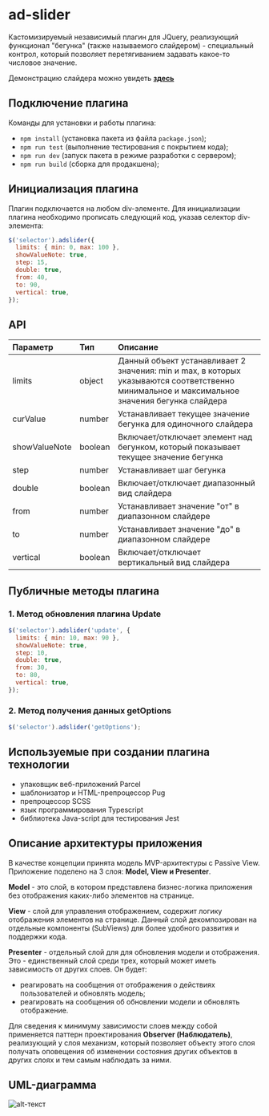 # ad-slider

Кастомизируемый независимый плагин для JQuery, реализующий функционал "бегунка" (также называемого слайдером) - специальный контрол, который позволяет перетягиванием задавать какое-то числовое значение.

Демонстрацию слайдера можно увидеть [**здесь**](https://artemdmitrenko.github.io/ad-slider/)
## Подключение плагина
Команды для установки и работы плагина:
* `npm install` (установка пакета из файла `package.json`);
* `npm run test` (выполнение тестирования с покрытием кода);
* `npm run dev` (запуск пакета в режиме разработки с сервером);
* `npm run build` (сборка для продакшена);
## Инициализация плагина
Плагин подключается на любом div-элементе. Для инициализации плагина необходимо прописать следующий код, указав селектор div-элемента:
```javascript
$('selector').adslider({
  limits: { min: 0, max: 100 },
  showValueNote: true,
  step: 15,
  double: true,
  from: 40,
  to: 90,
  vertical: true,
});
```
## API
|Параметр|Тип   |Описание      |
|:-------|:-----|:-------------|
|limits  |object|Данный объект устанавливает 2 значения: min и max, в которых указываются соответственно минимальное и максимальное значения бегунка слайдера
 curValue|number|Устанавливает текущее значение бегунка для одиночного слайдера
 showValueNote|boolean|Включает/отключает элемент над бегунком, который показывает текущее значение бегунка
 step|number|Устанавливает шаг бегунка
 double|boolean|Включает/отключает диапазонный вид слайдера
 from|number|Устанавливает значение "от" в диапазонном слайдере
 to|number|Устанавливает значение "до" в диапазонном слайдере
 vertical|boolean|Включает/отключает вертикальный вид слайдера
## Публичные методы плагина
### 1. Метод обновления плагина Update
```javascript
$('selector').adslider('update', {
  limits: { min: 10, max: 90 },
  showValueNote: true,
  step: 10,
  double: true,
  from: 30,
  to: 80,
  vertical: true,
});
```
### 2. Метод получения данных getOptions
```javascript
$('selector').adslider('getOptions');
```
## Используемые при создании плагина технологии
- упаковщик веб-приложений Parcel
- шаблонизатор и HTML-препроцессор Pug
- препроцессор SCSS
- язык программирования Typescript
- библиотека Java-script для тестирования Jest
## Описание архитектуры приложения
В качестве концепции принята модель MVP-архитектуры с Passive View. Приложение поделено на 3 слоя: **Model, View и Presenter**.

**Model** - это слой, в котором представлена бизнес-логика приложения без отображения каких-либо элементов на странице.

**View** - слой для управления отображением, содержит логику отображения элементов на странице. Данный слой декомпозирован на отдельные компоненты (SubViews) для более удобного развития и поддержки кода.

**Presenter** - отдельный слой для для обновления модели и отображения. Это - единственный слой среди трех, который может иметь зависимость от других слоев. Он будет: 
- реагировать на сообщения от отображения о действиях пользователей и обновлять модель; 
- реагировать на сообщения об обновлении модели и обновлять отображение.

Для сведения к минимуму зависимости слоев между собой применяется паттерн проектирования **Observer (Наблюдатель)**, реализующий у слоя механизм, который позволяет объекту этого слоя получать оповещения об изменении состояния других объектов в других слоях и тем самым наблюдать за ними.
## UML-диаграмма
![alt-текст](https://github.com/ArtemDmitrenko/ad-slider/master/uml-diagram.jpg "UML-диаграмма")



